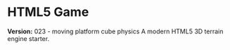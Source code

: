 # HTML5 Game

**Version:** 023 - moving platform cube physics
A modern HTML5 3D terrain engine starter.
